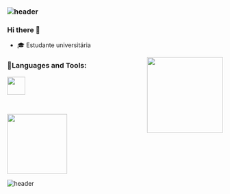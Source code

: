 ### ![header](https://capsule-render.vercel.app/api?type=rect&color=gradient&height=1)
<h3>Hi there 👋</h3> 

- 🎓 Estudante universitária

<div>
    <img align="right" height="177rem" style="margin-left: 25px" src="https://media.tenor.com/yY98PSJ_PlYAAAAi/coffee-cup-of-coffee.gif"/>
</div>

<h3>📖Languages and Tools:</h3>

<p>
    <a href="https://skillicons.dev">
        <img height="42px" src="https://skillicons.dev/icons?i=python,c,java"/>
    </a>
</p>

<br>

<p>
  <img height="140em" src="https://github-readme-stats.vercel.app/api/top-langs/?username=tamiressantiago&layout=compact&langs_count=16&theme=gruvbox"/>
</p>

![header](https://capsule-render.vercel.app/api?type=rect&color=gradient&height=1)
